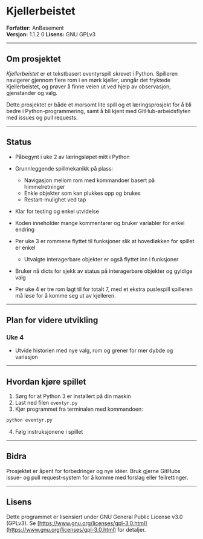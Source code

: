 # Kjellerbeistet

**Forfatter:** AnBasement  
**Versjon:** 1.1.2 0
**Lisens:** GNU GPLv3

---

## Om prosjektet

*Kjellerbeistet* er et tekstbasert eventyrspill skrevet i Python.
Spilleren navigerer gjennom flere rom i en mørk kjeller, unngår det fryktede Kjellerbeistet, og prøver å finne veien ut ved hjelp av observasjon, gjenstander og valg.

Dette prosjektet er både et morsomt lite spill og et læringsprosjekt for å bli bedre i Python-programmering, samt å bli kjent med GitHub-arbeidsflyten med issues og pull requests.

---

## Status

- Påbegynt i uke 2 av læringsløpet mitt i Python
- Grunnleggende spillmekanikk på plass:
  - Navigasjon mellom rom med kommandoer basert på himmelretninger
  - Enkle objekter som kan plukkes opp og brukes
  - Restart-mulighet ved tap
- Klar for testing og enkel utvidelse
- Koden inneholder mange kommentarer og bruker variabler for enkel endring

- Per uke 3 er rommene flyttet til funksjoner slik at hovedløkken for spillet er enkel
  - Utvalgte interagerbare objekter er også flyttet inn i funksjoner
- Bruker nå dicts for sjekk av status på interagerbare objekter og gyldige valg

- Per uke 4 er tre rom lagt til for totalt 7, med et ekstra puslespill spilleren må løse for å komme seg ut av kjelleren.

---

## Plan for videre utvikling

### Uke 4

- Utvide historien med nye valg, rom og grener for mer dybde og variasjon

---

## Hvordan kjøre spillet

1. Sørg for at Python 3 er installert på din maskin
2. Last ned filen `eventyr.py`
3. Kjør programmet fra terminalen med kommandoen:

```bash
python eventyr.py
```
4. Følg instruksjonene i spillet

---

## Bidra

Prosjektet er åpent for forbedringer og nye idéer.
Bruk gjerne GitHubs issue- og pull request-system for å komme med forslag eller feilrettinger.

---

## Lisens

Dette programmet er lisensiert under GNU General Public License v3.0 (GPLv3).
Se [https://www.gnu.org/licenses/gpl-3.0.html](https://www.gnu.org/licenses/gpl-3.0.html) for detaljer.

